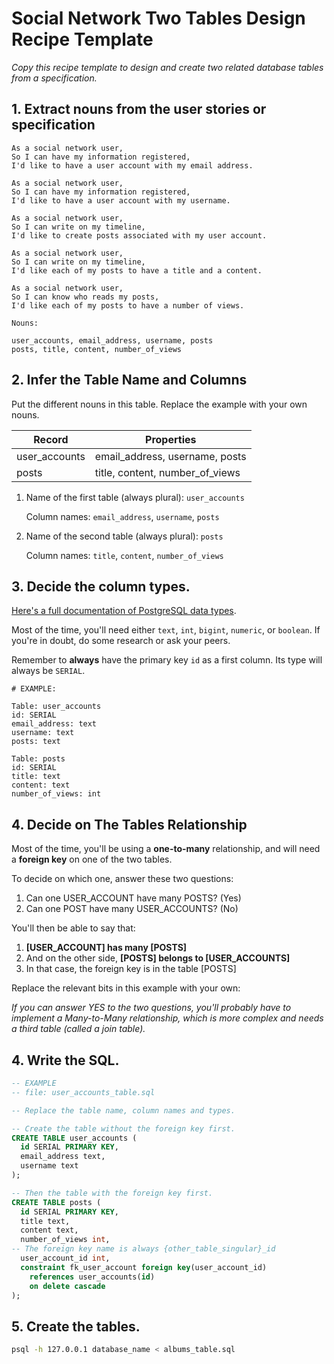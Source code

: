 # Social Network Two Tables Design Recipe Template

_Copy this recipe template to design and create two related database tables from a specification._

## 1. Extract nouns from the user stories or specification

```
As a social network user,
So I can have my information registered,
I'd like to have a user account with my email address.

As a social network user,
So I can have my information registered,
I'd like to have a user account with my username.

As a social network user,
So I can write on my timeline,
I'd like to create posts associated with my user account.

As a social network user,
So I can write on my timeline,
I'd like each of my posts to have a title and a content.

As a social network user,
So I can know who reads my posts,
I'd like each of my posts to have a number of views.
```

```
Nouns:

user_accounts, email_address, username, posts
posts, title, content, number_of_views
```

## 2. Infer the Table Name and Columns

Put the different nouns in this table. Replace the example with your own nouns.

| Record        | Properties                      |
| ------------- | ------------------------------- |
| user_accounts | email_address, username, posts  |
| posts         | title, content, number_of_views |

1. Name of the first table (always plural): `user_accounts`

   Column names: `email_address`, `username`, `posts`

2. Name of the second table (always plural): `posts`

   Column names: `title`, `content`, `number_of_views`

## 3. Decide the column types.

[Here's a full documentation of PostgreSQL data types](https://www.postgresql.org/docs/current/datatype.html).

Most of the time, you'll need either `text`, `int`, `bigint`, `numeric`, or `boolean`. If you're in doubt, do some research or ask your peers.

Remember to **always** have the primary key `id` as a first column. Its type will always be `SERIAL`.

```
# EXAMPLE:

Table: user_accounts
id: SERIAL
email_address: text
username: text
posts: text

Table: posts
id: SERIAL
title: text
content: text
number_of_views: int
```

## 4. Decide on The Tables Relationship

Most of the time, you'll be using a **one-to-many** relationship, and will need a **foreign key** on one of the two tables.

To decide on which one, answer these two questions:

1. Can one USER_ACCOUNT have many POSTS? (Yes)
2. Can one POST have many USER_ACCOUNTS? (No)

You'll then be able to say that:

1. **[USER_ACCOUNT] has many [POSTS]**
2. And on the other side, **[POSTS] belongs to [USER_ACCOUNTS]**
3. In that case, the foreign key is in the table [POSTS]

Replace the relevant bits in this example with your own:

_If you can answer YES to the two questions, you'll probably have to implement a Many-to-Many relationship, which is more complex and needs a third table (called a join table)._

## 4. Write the SQL.

```sql
-- EXAMPLE
-- file: user_accounts_table.sql

-- Replace the table name, column names and types.

-- Create the table without the foreign key first.
CREATE TABLE user_accounts (
  id SERIAL PRIMARY KEY,
  email_address text,
  username text
);

-- Then the table with the foreign key first.
CREATE TABLE posts (
  id SERIAL PRIMARY KEY,
  title text,
  content text,
  number_of_views int,
-- The foreign key name is always {other_table_singular}_id
  user_account_id int,
  constraint fk_user_account foreign key(user_account_id)
    references user_accounts(id)
    on delete cascade
);

```

## 5. Create the tables.

```bash
psql -h 127.0.0.1 database_name < albums_table.sql
```
